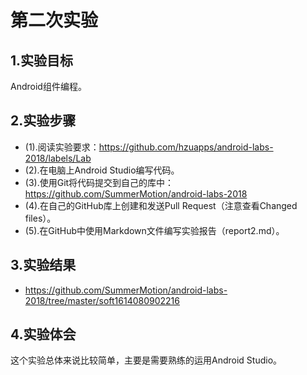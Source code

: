# 第二次实验
## 1.实验目标
Android组件编程。
## 2.实验步骤
* (1).阅读实验要求：https://github.com/hzuapps/android-labs-2018/labels/Lab 
* (2).在电脑上Android Studio编写代码。
* (3).使用Git将代码提交到自己的库中：https://github.com/SummerMotion/android-labs-2018
* (4).在自己的GitHub库上创建和发送Pull Request（注意查看Changed files）。
* (5).在GitHub中使用Markdown文件编写实验报告（report2.md）。
## 3.实验结果
* https://github.com/SummerMotion/android-labs-2018/tree/master/soft1614080902216
## 4.实验体会
这个实验总体来说比较简单，主要是需要熟练的运用Android Studio。
